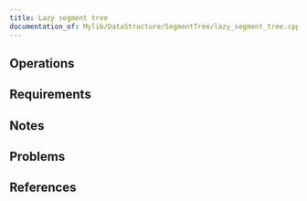 ```yaml
---
title: Lazy segment tree
documentation_of: Mylib/DataStructure/SegmentTree/lazy_segment_tree.cpp
---
```


## Operations

## Requirements

## Notes

## Problems

## References
